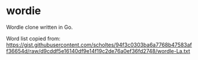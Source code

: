 
# wordie

Wordle clone written in Go.

Word list copied from: <https://gist.githubusercontent.com/scholtes/94f3c0303ba6a7768b47583aff36654d/raw/d9cddf5e16140df9e14f19c2de76a0ef36fd2748/wordle-La.txt>
